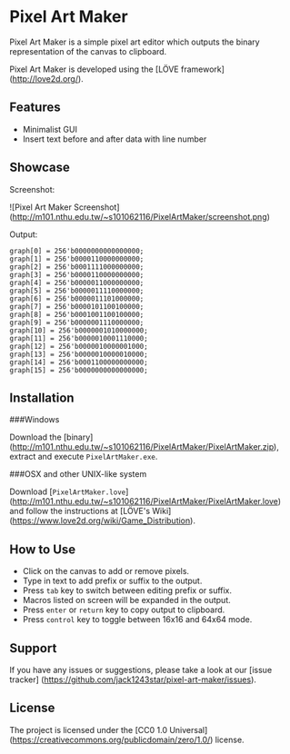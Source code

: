 Pixel Art Maker
===============

Pixel Art Maker is a simple pixel art editor which outputs the
binary representation of the canvas to clipboard.

Pixel Art Maker is developed using the [LÖVE framework]
(http://love2d.org/).

Features
--------

- Minimalist GUI
- Insert text before and after data with line number

Showcase
----------

Screenshot:

![Pixel Art Maker Screenshot]
(http://m101.nthu.edu.tw/~s101062116/PixelArtMaker/screenshot.png)

Output:

    graph[0] = 256'b0000000000000000;
    graph[1] = 256'b0000110000000000;
    graph[2] = 256'b0001111000000000;
    graph[3] = 256'b0000110000000000;
    graph[4] = 256'b0000011000000000;
    graph[5] = 256'b0000011110000000;
    graph[6] = 256'b0000011101000000;
    graph[7] = 256'b0000101100100000;
    graph[8] = 256'b0001001100100000;
    graph[9] = 256'b0000001110000000;
    graph[10] = 256'b0000001010000000;
    graph[11] = 256'b0000010001110000;
    graph[12] = 256'b0000010000001000;
    graph[13] = 256'b0000010000010000;
    graph[14] = 256'b0001100000000000;
    graph[15] = 256'b0000000000000000;

Installation
------------

###Windows

Download the [binary]
(http://m101.nthu.edu.tw/~s101062116/PixelArtMaker/PixelArtMaker.zip),
extract and execute `PixelArtMaker.exe`.

###OSX and other UNIX-like system

Download [`PixelArtMaker.love`]
(http://m101.nthu.edu.tw/~s101062116/PixelArtMaker/PixelArtMaker.love)
and follow the instructions at [LÖVE's Wiki]
(https://www.love2d.org/wiki/Game_Distribution).

How to Use
----------

- Click on the canvas to add or remove pixels.
- Type in text to add prefix or suffix to the output.
- Press `tab` key to switch between editing prefix or suffix.
- Macros listed on screen will be expanded in the output.
- Press `enter` or `return` key to copy output to clipboard.
- Press `control` key to toggle between 16x16 and 64x64 mode.

Support
-------

If you have any issues or suggestions, please take a look at our
[issue tracker]
(https://github.com/jack1243star/pixel-art-maker/issues).

License
-------

The project is licensed under the [CC0 1.0 Universal]
(https://creativecommons.org/publicdomain/zero/1.0/)
license.
